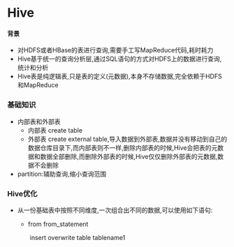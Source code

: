 # Hive

#### 背景

- 对HDFS或者HBase的表进行查询,需要手工写MapReduce代码,耗时耗力
- Hive基于统一的查询分析层,通过SQL语句的方式对HDFS上的数据进行查询,统计和分析
- Hive表是纯逻辑表,只是表的定义(元数据),本身不存储数据,完全依赖于HDFS和MapReduce

### 基础知识

- 内部表和外部表
  - 内部表 create table
  - 外部表 create external table,导入数据到外部表,数据并没有移动到自己的数据仓库目录下,而内部表则不一样,删除内部表的时候,Hive会把表的元数据和数据全部删除,而删除外部表的时候,Hive仅仅删除外部表的元数据,数据不会删除
- partition:辅助查询,缩小查询范围

### Hive优化

- 从一份基础表中按照不同维度,一次组合出不同的数据,可以使用如下语句:

  - from from_statement

    ​        insert overwrite table tablename1 